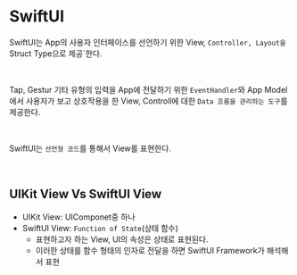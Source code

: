 # SwiftUI

SwiftUI는 App의 사용자 인터페이스를 선언하기 위한 View, `Controller, Layout을 `Struct Type으로 제공`한다.   

<br>

Tap, Gestur 기타 유형의 입력을 App에 전달하기 위한 `EventHandler`와 App Model에서 사용자가 보고 상호작용을 한 View, Controll에 대한 `Data 흐름을 관리하는 도구`를 제공한다.   

<br>

SwiftUI는 `선언형 코드`를 통해서 View를 표현한다.

<br>

## UIKit View Vs SwiftUI View
* UIKit View: UIComponet중 하나
* SwiftUI View: `Function of State`(상태 함수)
  * 표현하고자 하는 View, UI의 속성은 상태로 표현된다.
  * 이러한 상태를 함수 형태의 인자로 전달을 하면 SwiftUI Framework가 해석해서 표현

